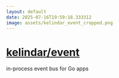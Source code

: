 ```yaml
---
layout: default
date: 2025-07-16T19:59:18.333312
image: assets/kelindar_event_cropped.png
---
```


# [kelindar/event](https://github.com/kelindar/event)

in-process event bus for Go apps
